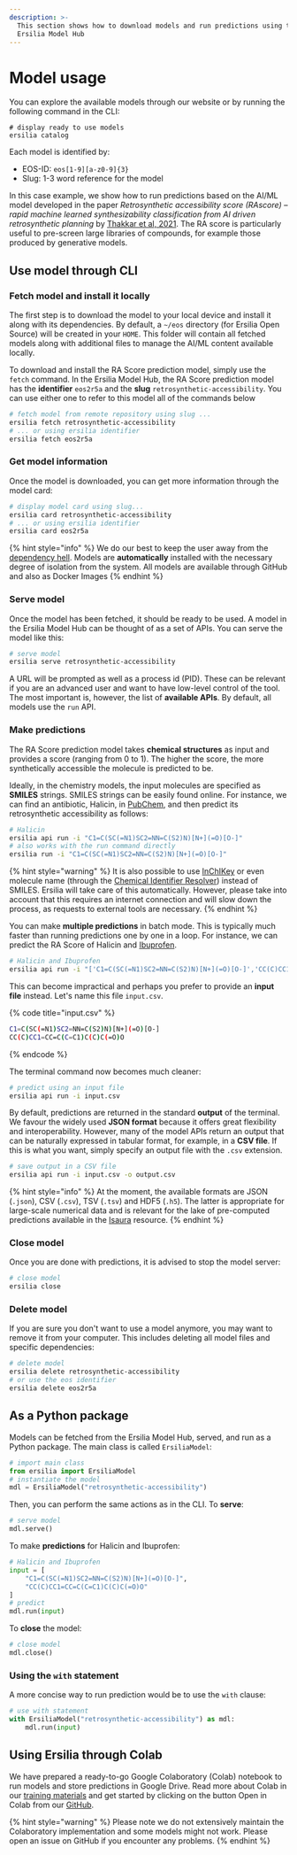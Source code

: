 ```yaml
---
description: >-
  This section shows how to download models and run predictions using the
  Ersilia Model Hub
---
```


# Model usage

You can explore the available models through our website or by running the following command in the CLI:

```
# display ready to use models
ersilia catalog
```

Each model is identified by:

* EOS-ID: `eos[1-9][a-z0-9]{3}`
* Slug: 1-3 word reference for the model

In this case example, we show how to run predictions based on the AI/ML model developed in the paper _Retrosynthetic accessibility score (RAscore) – rapid machine learned synthesizability classification from AI driven retrosynthetic planning_ by [Thakkar et al, 2021](http://dx.doi.org/10.1039/D0SC05401A). The RA score is particularly useful to pre-screen large libraries of compounds, for example those produced by generative models.

## Use model through CLI

### Fetch model and install it locally

The first step is to download the model to your local device and install it along with its dependencies. By default, a `~/eos` directory (for Ersilia Open Source) will be created in your `HOME`. This folder will contain all fetched models along with additional files to manage the AI/ML content available locally.

To download and install the RA Score prediction model, simply use the `fetch` command. In the Ersilia Model Hub, the RA Score prediction model has the **identifier** `eos2r5a`  and the **slug** `retrosynthetic-accessibility`. You can use either one to refer to this model all of the commands below

```bash
# fetch model from remote repository using slug ...
ersilia fetch retrosynthetic-accessibility
# ... or using ersilia identifier
ersilia fetch eos2r5a
```

### Get model information

Once the model is downloaded, you can get more information through the model card:

```bash
# display model card using slug...
ersilia card retrosynthetic-accessibility
# ... or using ersilia identifier
ersilia card eos2r5a
```

{% hint style="info" %}
We do our best to keep the user away from the [dependency hell](https://en.wikipedia.org/wiki/Dependency\_hell). Models are **automatically** installed with the necessary degree of isolation from the system. All models are available through GitHub and also as Docker Images
{% endhint %}

### Serve model

Once the model has been fetched, it should be ready to be used. A model in the Ersilia Model Hub can be thought of as a set of APIs. You can serve the model like this:

```bash
# serve model
ersilia serve retrosynthetic-accessibility
```

A URL will be prompted as well as a process id (PID). These can be relevant if you are an advanced user and want to have low-level control of the tool. The most important is, however, the list of **available APIs**. By default, all models use the `run` API.

### Make predictions

The RA Score prediction model takes **chemical structures** as input and provides a score (ranging from 0 to 1). The higher the score, the more synthetically accessible the molecule is predicted to be.

Ideally, in the chemistry models, the input molecules are specified as **SMILES** strings. SMILES strings can be easily found online. For instance, we can find an antibiotic, Halicin, in [PubChem](https://pubchem.ncbi.nlm.nih.gov/compound/Halicin#section=Canonical-SMILES), and then predict its retrosynthetic accessibility as follows:

```bash
# Halicin
ersilia api run -i "C1=C(SC(=N1)SC2=NN=C(S2)N)[N+](=O)[O-]"
# also works with the run command directly
ersilia run -i "C1=C(SC(=N1)SC2=NN=C(S2)N)[N+](=O)[O-]"
```

{% hint style="warning" %}
It is also possible to use [InChIKey](https://pubchem.ncbi.nlm.nih.gov/compound/Halicin#section=InChI-Key) or even molecule name (through the [Chemical Identifier Resolver](https://cactus.nci.nih.gov/chemical/structure)) instead of SMILES. Ersilia will take care of this automatically. However, please take into account that this requires an internet connection and will slow down the process, as requests to external tools are necessary.
{% endhint %}

You can make **multiple predictions** in batch mode. This is typically much faster than running predictions one by one in a loop. For instance, we can predict the RA Score of Halicin and [Ibuprofen](https://pubchem.ncbi.nlm.nih.gov/compound/Ibuprofen#section=Canonical-SMILES).

```bash
# Halicin and Ibuprofen
ersilia api run -i "['C1=C(SC(=N1)SC2=NN=C(S2)N)[N+](=O)[O-]','CC(C)CC1=CC=C(C=C1)C(C)C(=O)O']"
```

This can become impractical and perhaps you prefer to provide an **input file** instead. Let's name this file `input.csv`.

{% code title="input.csv" %}
```bash
C1=C(SC(=N1)SC2=NN=C(S2)N)[N+](=O)[O-]
CC(C)CC1=CC=C(C=C1)C(C)C(=O)O
```
{% endcode %}

The terminal command now becomes much cleaner:

```bash
# predict using an input file
ersilia api run -i input.csv
```

By default, predictions are returned in the standard **output** of the terminal. We favour the widely used **JSON format** because it offers great flexibility and interoperability. However, many of the model APIs return an output that can be naturally expressed in tabular format, for example, in a **CSV file**. If this is what you want, simply specify an output file with the `.csv` extension.

```bash
# save output in a CSV file
ersilia api run -i input.csv -o output.csv
```

{% hint style="info" %}
At the moment, the available formats are JSON (`.json`), CSV (`.csv`), TSV (`.tsv`) and HDF5 (`.h5`). The latter is appropriate for large-scale numerical data and is relevant for the lake of pre-computed predictions available in the [Isaura](https://github.com/ersilia-os/isaura) resource.
{% endhint %}

### Close model

Once you are done with predictions, it is advised to stop the model server:

```bash
# close model
ersilia close
```

### Delete model

If you are sure you don't want to use a model anymore, you may want to remove it from your computer. This includes deleting all model files and specific dependencies:

```bash
# delete model
ersilia delete retrosynthetic-accessibility
# or use the eos identifier
ersilia delete eos2r5a
```

## As a Python package

Models can be fetched from the Ersilia Model Hub, served, and run as a Python package. The main class is called `ErsiliaModel`:

```python
# import main class
from ersilia import ErsiliaModel
# instantiate the model
mdl = ErsiliaModel("retrosynthetic-accessibility")
```

Then, you can perform the same actions as in the CLI. To **serve**:

```python
# serve model
mdl.serve()
```

To make **predictions** for Halicin and Ibuprofen:

```python
# Halicin and Ibuprofen
input = [
    "C1=C(SC(=N1)SC2=NN=C(S2)N)[N+](=O)[O-]",
    "CC(C)CC1=CC=C(C=C1)C(C)C(=O)O"
]
# predict
mdl.run(input)
```

To **close** the model:

```python
# close model
mdl.close()
```

### Using the `with` statement

A more concise way to run prediction would be to use the `with` clause:

```python
# use with statement
with ErsiliaModel("retrosynthetic-accessibility") as mdl:
    mdl.run(input)
```

## Using Ersilia through Colab

We have prepared a ready-to-go Google Colaboratory (Colab) notebook to run models and store predictions in Google Drive. Read more about Colab in our [training materials](../training-materials/external-resources.md#google-colab) and get started by clicking on the button Open in Colab from our [GitHub](https://github.com/ersilia-os/ersilia/blob/master/notebooks/ersilia-on-colab.ipynb).

{% hint style="warning" %}
Please note we do not extensively maintain the Colaboratory implementation and some models might not work. Please open an issue on GitHub if you encounter any problems.
{% endhint %}
